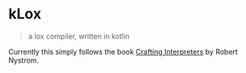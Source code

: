 # kLox

> a lox compiler, written in kotlin

Currently this simply follows the book [Crafting Interpreters](https://craftinginterpreters.com) by Robert Nystrom.
